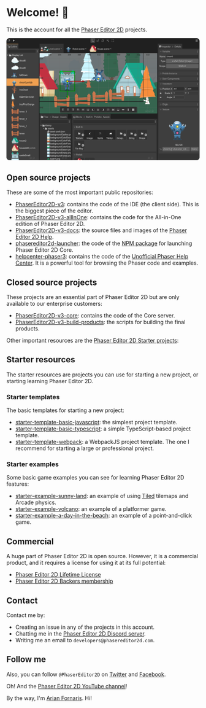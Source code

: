 # Welcome! 👋

This is the account for all the [Phaser Editor 2D](https://phasereditor2d.com) projects.

![screenshot](editor-screenshot.png)

## Open source projects

These are some of the most important public repositories:

* [PhaserEditor2D-v3](https://github.com/PhaserEditor2D/PhaserEditor2D-v3): contains the code of the IDE (the client side). This is the biggest piece of the editor.
* [PhaserEditor2D-v3-allInOne](https://github.com/PhaserEditor2D/PhaserEditor2D-v3-allInOne): contains the code for the All-in-One edition of Phaser Editor 2D.
* [PhaserEditor2D-v3-docs](https://github.com/PhaserEditor2D/PhaserEditor-v3-docs): the source files and images of the [Phaser Editor 2D Help](https://help.phasereditor2d.com/v3).
* [phasereditor2d-launcher](https://github.com/PhaserEditor2D/phasereditor2d-launcher): the code of the [NPM package](https://www.npmjs.com/package/phasereditor2d-launcher) for launching Phaser Editor 2D Core.
* [helpcenter-phaser3](https://github.com/PhaserEditor2D/helpcenter-phaser3): contains the code of the [Unofficial Phaser Help Center](https://helpcenter.phasereditor2d.com). It is a powerful tool for browsing the Phaser code and examples.

## Closed source projects

These projects are an essential part of Phaser Editor 2D but are only available to our enterprise customers:

* [PhaserEditor2D-v3-core](https://github.com/PhaserEditor2D/PhaserEditor2D-v3-core): contains the code of the Core server.
* [PhaserEditor2D-v3-build-products](https://github.com/PhaserEditor2D/PhaserEditor2D-v3-build-products): the scripts for building the final products.

Other important resources are the [Phaser Editor 2D Starter projects](https://phasereditor2d.com/start):

## Starter resources

The starter resources are projects you can use for starting a new project, or starting learning Phaser Editor 2D.

### Starter templates

The basic templates for starting a new project:

* [starter-template-basic-javascript](https://github.com/PhaserEditor2D/starter-template-basic-javascript): the simplest project template.
* [starter-template-basic-typescript](https://github.com/PhaserEditor2D/starter-template-basic-typescript): a simple TypeScript-based project template.
* [starter-template-webpack](https://github.com/PhaserEditor2D/starter-template-webpack): a WebpackJS project template. The one I recommend for starting a large or professional project.

### Starter examples

Some basic game examples you can see for learning Phaser Editor 2D features:

* [starter-example-sunny-land](https://github.com/PhaserEditor2D/starter-example-sunny-land): an example of using [Tiled](https://www.mapeditor.org/) tilemaps and Arcade physics.
* [starter-example-volcano](https://github.com/PhaserEditor2D/starter-example-volcano): an example of a platformer game.
* [starter-example-a-day-in-the-beach](https://github.com/PhaserEditor2D/starter-example-a-day-in-the-beach): an example of a point-and-click game.


## Commercial

A huge part of Phaser Editor 2D is open source. However, it is a commercial product, and it requires a license for using it at its full potential:

* [Phaser Editor 2D Lifetime License](https://fornaris.gumroad.com/l/phasereditor)
* [Phaser Editor 2D Backers membership](https://fornaris.gumroad.com/l/phasereditor-backers)

## Contact

Contact me by:

* Creating an issue in any of the projects in this account.
* Chatting me in the [Phaser Editor 2D Discord server](https://discord.com/invite/4DdpMMD).
* Writing me an email to `developers@phasereditor2d.com`.

## Follow me

Also, you can follow `@PhaserEditor2D` on [Twitter](https://www.twitter.com/PhaserEditor2D) and [Facebook](https://www.facebook.com/PhaserEditor2D). 

Oh! And the [Phaser Editor 2D YouTube channel](https://www.youtube.com/c/PhaserEditor2D)!

By the way, I'm [Arian Fornaris](https://www.linkedin.com/in/arianfornaris/). Hi!
